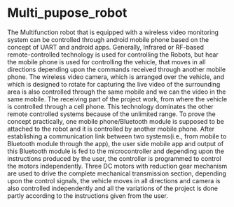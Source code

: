 # Multi_pupose_robot
The Multifunction robot that is equipped with a wireless video monitoring system can be controlled through android mobile phone based on the concept of UART and android apps. Generally, Infrared or RF-based remote-controlled technology is used for controlling the Robots, but hear the mobile phone is used for controlling the vehicle, that moves in all directions depending upon the commands received through another mobile phone. The wireless video camera, which is arranged over the vehicle, and which is designed to rotate for capturing the live video of the surrounding area is also controlled through the same mobile and we can the video in the same mobile. The receiving part of the project work, from where the vehicle is controlled through a cell phone. This technology dominates the other remote controlled systems because of the unlimited range.               To prove the concept practically, one mobile phone/Bluetooth module is supposed to be attached to the robot and it is controlled by another mobile phone. After establishing a communication link between two systems(i.e., from mobile to Bluetooth module through the app), the user side mobile app and output of this Bluetooth module is fed to the microcontroller and depending upon the instructions produced by the user, the controller is programmed to control the motors independently. Three DC motors with reduction gear mechanism are used to drive the complete mechanical transmission section, depending upon the control signals, the vehicle moves in all directions and camera is also controlled independently and all the variations of the project is done partly according to the instructions given from the user.  
